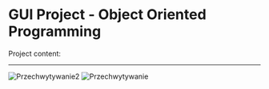 # GUI Project - Object Oriented Programming
Project content:                                                                                                                                                                        
 <object data="{{ 2021l_GUI_DZ_PRO1.pdf }}" width="1000" height="1000" type='application/pdf'/>
 
---------------------------------------------------------------------------------------------------------------------------------------------------------
![Przechwytywanie2](https://user-images.githubusercontent.com/76729568/226459129-ab5114b1-de02-447e-8ae4-3d61f7bdb038.PNG)
![Przechwytywanie](https://user-images.githubusercontent.com/76729568/226459152-b3c1ad85-eac5-4a55-92d5-eeb575a8825d.PNG)
